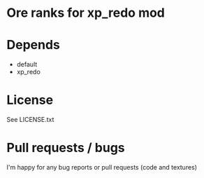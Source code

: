 Ore ranks for xp_redo mod
======

# Depends

* default
* xp_redo


# License

See LICENSE.txt

# Pull requests / bugs

I'm happy for any bug reports or pull requests (code and textures)

